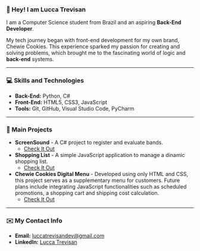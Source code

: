 ### 👋 Hey! I am Lucca Trevisan

I am a Computer Science student from Brazil and an aspiring **Back-End Developer**.

My tech journey began with front-end development for my own brand, Chewie Cookies. This experience sparked my passion for creating and solving problems, which brought me to the fascinating world of logic and **back-end** systems.

---

### 💻 Skills and Technologies

* **Back-End:** Python, C#
* **Front-End:** HTML5, CSS3, JavaScript
* **Tools:** Git, GitHub, Visual Studio Code, PyCharm

---

### 🚀 Main Projects

* **ScreenSound** - A C# project to register and evaluate bands.
    * [Check It Out](https://github.com/luccatrevisan/ScreenSound)
* **Shopping List** - A simple JavaScript application to manage a dinamic shopping list.
    * [Check It Out](https://github.com/luccatrevisan/carrinho-compras)
* **Chewie Cookies Digital Menu** - Developed using only HTML and CSS, this project serves as a supplementary menu for customers. Future plans include integrating JavaScript functionalities such as scheduled promotions, a shopping cart and shipping cost calculation.
    * [Check It Out](https://github.com/luccatrevisan/chewie-cookies-menu)

---
### ✉️ My Contact Info

* **Email:** [luccatrevisandev@gmail.com](mailto:luccatrevisandev@gmail.com)
* **LinkedIn:** [Lucca Trevisan](https://www.linkedin.com/in/lucca-trevisan-86a181378/)
